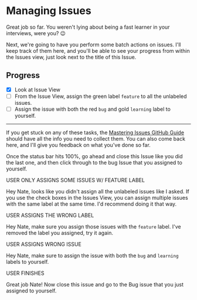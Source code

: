 # Managing Issues

Great job so far. You weren't lying about being a fast learner in your interviews, were you? :wink:

Next, we're going to have you perform some batch actions on issues. I'll keep track of them here, and you'll be able to see your progress from within the Issues view, just look next to the title of this Issue.

## Progress

- [x] Look at Issue View
- [ ] From the Issue View, assign the green label `feature` to all the unlabeled issues.
- [ ] Assign the issue with both the red `bug` and gold `learning` label to yourself. 

---

If you get stuck on any of these tasks, the [Mastering Issues GitHub Guide](https://guides.github.com/features/issues/) should have all the info you need to collect them. You can also come back here, and I'll give you feedback on what you've done so far. 

Once the status bar hits 100%, go ahead and close this Issue like you did the last one, and then click through to the bug Issue that you assigned to yourself.


USER ONLY ASSIGNS SOME ISSUES W/ FEATURE LABEL

Hey Nate, looks like you didn't assign all the unlabeled issues like I asked. If you use the check boxes in the Issues View, you can assign multiple issues with the same label at the same time. I'd recommend doing it that way.


USER ASSIGNS THE WRONG LABEL

Hey Nate, make sure you assign those issues with the `feature` label. I've removed the label you assigned, try it again.


USER ASSIGNS WRONG ISSUE

Hey Nate, make sure to assign the issue with both the `bug` and `learning` labels to yourself.


USER FINISHES

Great job Nate! Now close this issue and go to the Bug issue that you just assigned to yourself. 